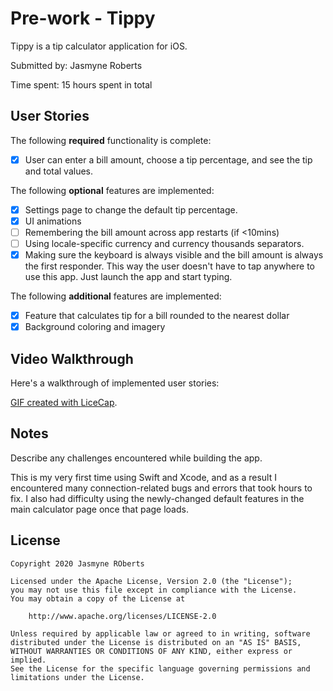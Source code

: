 # Pre-work - Tippy

Tippy is a tip calculator application for iOS.

Submitted by: Jasmyne Roberts

Time spent: 15 hours spent in total

## User Stories

The following **required** functionality is complete:

* [x] User can enter a bill amount, choose a tip percentage, and see the tip and total values.

The following **optional** features are implemented:
* [x] Settings page to change the default tip percentage.
* [x] UI animations
* [ ] Remembering the bill amount across app restarts (if <10mins)
* [ ] Using locale-specific currency and currency thousands separators.
* [x] Making sure the keyboard is always visible and the bill amount is always the first responder. This way the user doesn't have to tap anywhere to use this app. Just launch the app and start typing.

The following **additional** features are implemented:

- [x] Feature that calculates tip for a bill rounded to the nearest dollar
- [x] Background coloring and imagery

## Video Walkthrough 

Here's a walkthrough of implemented user stories:

<a href='https://imgur.com/a/QjOFaNv' title='Video Walkthrough' width='' alt='Video Walkthrough' />

GIF created with [LiceCap](http://www.cockos.com/licecap/).

## Notes

Describe any challenges encountered while building the app.

This is my very first time using Swift and Xcode, and as a result I encountered many connection-related bugs and errors that took hours to fix. I also had difficulty using the newly-changed default features in the main calculator page once that page loads.

## License

    Copyright 2020 Jasmyne ROberts

    Licensed under the Apache License, Version 2.0 (the "License");
    you may not use this file except in compliance with the License.
    You may obtain a copy of the License at

        http://www.apache.org/licenses/LICENSE-2.0

    Unless required by applicable law or agreed to in writing, software
    distributed under the License is distributed on an "AS IS" BASIS,
    WITHOUT WARRANTIES OR CONDITIONS OF ANY KIND, either express or implied.
    See the License for the specific language governing permissions and
    limitations under the License.
